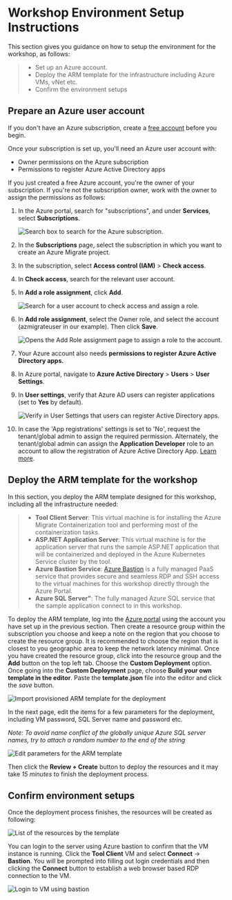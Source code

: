 # Workshop Environment Setup Instructions

This section gives you guidance on how to setup the environment for the workshop, as follows:

> * Set up an Azure account.
> * Deploy the ARM template for the infrastructure including Azure VMs, vNet etc.
> * Confirm the environment setups 

## Prepare an Azure user account

If you don't have an Azure subscription, create a [free account](https://azure.microsoft.com/pricing/free-trial/) before you begin.

Once your subscription is set up, you'll need an Azure user account with:
- Owner permissions on the Azure subscription
- Permissions to register Azure Active Directory apps

If you just created a free Azure account, you're the owner of your subscription. If you're not the subscription owner, work with the owner to assign the permissions as follows:

1. In the Azure portal, search for "subscriptions", and under **Services**, select **Subscriptions**.

    ![Search box to search for the Azure subscription.](https://raw.githubusercontent.com/MicrosoftDocs/azure-docs/master/articles/migrate/media/tutorial-discover-vmware/search-subscription.png)

2. In the **Subscriptions** page, select the subscription in which you want to create an Azure Migrate project.
3. In the subscription, select **Access control (IAM)** > **Check access**.
4. In **Check access**, search for the relevant user account.
5. In **Add a role assignment**, click **Add**.

    ![Search for a user account to check access and assign a role.](https://github.com/MicrosoftDocs/azure-docs/blob/master/articles/migrate/media/tutorial-discover-vmware/azure-account-access.png?raw=true)

6. In **Add role assignment**, select the Owner role, and select the account (azmigrateuser in our example). Then click **Save**.

    ![Opens the Add Role assignment page to assign a role to the account.](https://github.com/MicrosoftDocs/azure-docs/blob/master/articles/migrate/media/tutorial-discover-vmware/assign-role.png?raw=true)

7. Your Azure account also needs **permissions to register Azure Active Directory apps.**
8. In Azure portal, navigate to **Azure Active Directory** > **Users** > **User Settings**.
9. In **User settings**, verify that Azure AD users can register applications (set to **Yes** by default).

      ![Verify in User Settings that users can register Active Directory apps.](https://github.com/MicrosoftDocs/azure-docs/blob/master/articles/migrate/media/tutorial-discover-vmware/register-apps.png?raw=true)

10. In case the 'App registrations' settings is set to 'No', request the tenant/global admin to assign the required permission. Alternately, the tenant/global admin can assign the **Application Developer** role to an account to allow the registration of Azure Active Directory App. [Learn more](https://github.com/MicrosoftDocs/azure-docs/blob/master/articles/active-directory/fundamentals/active-directory-users-assign-role-azure-portal.md).

## Deploy the ARM template for the workshop 

In this section, you deploy the ARM template designed for this workshop, including all the infrastructure needed:

> * **Tool Client Server**: This virtual machine is for installing the Azure Migrate Containerization tool and performing most of the containerization tasks.
> * **ASP.NET Application Server**: This virtual machine is for the application server that runs the sample ASP.NET application that will be containerized and deployed in the Azure Kubernetes Service cluster by the tool.
> * **Azure Bastion Service**: [Azure Bastion](https://azure.microsoft.com/en-us/services/azure-bastion/) is a fully managed PaaS service that provides secure and seamless RDP and SSH access to the virtual machines for this workshop directly through the Azure Portal.
> * **Azure SQL Server"**: The fully managed Azure SQL service that the sample application connect to in this workshop.

To deploy the ARM template, log into the [Azure portal](https://portal.azure.com) using the account you have set up in the previous section. Then create a resource group within the subscription you choose and keep a note on the region that you choose to create the resource group. It is recommended to choose the region that is closest to you geographic area to keep the network latency minimal. Once you have created the resource group, click into the resource group and the **Add** button on the top left tab. Choose the **Custom Deployment** option. Once going into the **Custom Deployment** page, choose **Build your own template in the editor**. Paste the **template.json** file into the editor and click the *save* button. 

![Import provisioned ARM template for the deployment](../media/import-ARM-template.png)

In the next page, edit the items for a few parameters for the deployment, including VM password, SQL Server name and password etc.

*Note: To avoid name conflict of the globally unique Azure SQL server names, try to attach a random number to the end of the string*

![Edit parameters for the ARM template](../media/ARM-template-parameter.png)

Then click the **Review + Create** button to deploy the resources and it may take *15 minutes* to finish the deployment process.

## Confirm environment setups

Once the deployment process finishes, the resources will be created as following:

![List of the resources by the template](../media/resource-list.png)

You can login to the server using Azure bastion to confirm that the VM instance is running. Click the **Tool Client** VM and select **Connect** -> **Bastion**. You will be prompted into filling out login credentials and then clicking the **Connect** button to establish a web browser based RDP connection to the VM.

![Login to VM using bastion](../media/bastion-login.png)

